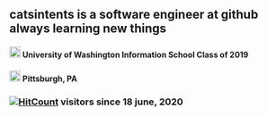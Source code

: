 ## catsintents is a software engineer at github always learning new things


#### <img src="https://user-images.githubusercontent.com/50207707/85058754-656af180-b157-11ea-8d78-bd3bd93dea65.png" alt="University of Washington W logo" width="20"/> University of Washington Information School Class of 2019

#### <img src="https://user-images.githubusercontent.com/50207707/85059331-4e78cf00-b158-11ea-8a27-c19ae16282d2.png" alt="City of Pittsburgh logo" width="20"/> Pittsburgh, PA

### [![HitCount](http://hits.dwyl.com/catsintents/catsintents.svg)](http://hits.dwyl.com/catsintents/catsintents) visitors since 18 june, 2020
